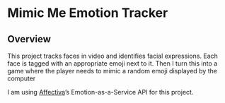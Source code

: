 # Mimic Me Emotion Tracker


## Overview

This project tracks faces in video and identifies facial expressions. Each face is tagged with an appropriate emoji next to it. Then I turn this into a game where the player needs to mimic a random emoji displayed by the computer

I am using [Affectiva](http://www.affectiva.com/)’s Emotion-as-a-Service API for this project.
